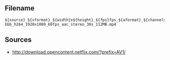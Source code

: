 ## Filename

```
${source}_${vformat}_${width}x${height}_${fps}fps_${aformat}_${channels}_${duration}s_${size}MB.ext
bbb_h264_1920x1080_60fps_aac_stereo_30s_112MB.mp4
```

## Sources

- http://download.opencontent.netflix.com/?prefix=AV1/
